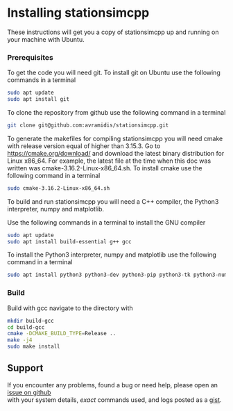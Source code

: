 # Installing stationsimcpp

These instructions will get you a copy of stationsimcpp up and running on your machine with Ubuntu.

### Prerequisites

To get the code you will need git. To install git on Ubuntu use the following commands in a terminal

```bash
sudo apt update
sudo apt install git
```

To clone the repository from github use the following command in a terminal

```bash
git clone git@github.com:avramidis/stationsimcpp.git
```

To generate the makefiles for compiling stationsimcpp you will need cmake with release version equal of higher than 3.15.3. Go to https://cmake.org/download/
and download the latest binary distribution for Linux x86_64. For example, the latest file at the time when this doc was written was
cmake-3.16.2-Linux-x86_64.sh. To install cmake use the following command in a terminal

```bash
sudo cmake-3.16.2-Linux-x86_64.sh
```

To build and run stationsimcpp you will need a C++ compiler, the Python3 interpreter, numpy and matplotlib.

Use the following commands in a terminal to install the GNU compiler

```bash
sudo apt update
sudo apt install build-essential g++ gcc
```

To install the Python3 interpreter, numpy and matplotlib use the following command in a terminal

```bash
sudo apt install python3 python3-dev python3-pip python3-tk python3-numpy python3-matplotlib
```

### Build

Build with gcc navigate to the directory with 

```bash
mkdir build-gcc
cd build-gcc
cmake -DCMAKE_BUILD_TYPE=Release ..
make -j4
sudo make install
```

## Support

If you encounter any problems, found a bug or need help, please open an [issue on github](https://github.com/avramidis/stationsimcpp/issues)  
with your system details, *exact* commands used, and logs posted as a [gist](https://gist.github.com/).